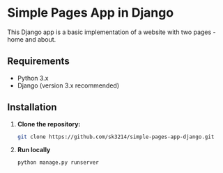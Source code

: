 # Simple Pages App in Django

This Django app is a basic implementation of a website with two pages - home and about.

## Requirements

- Python 3.x
- Django (version 3.x recommended)

## Installation

1. **Clone the repository:**
   ```bash
   git clone https://github.com/sk3214/simple-pages-app-django.git

2. **Run locally**
   ```bash
   python manage.py runserver